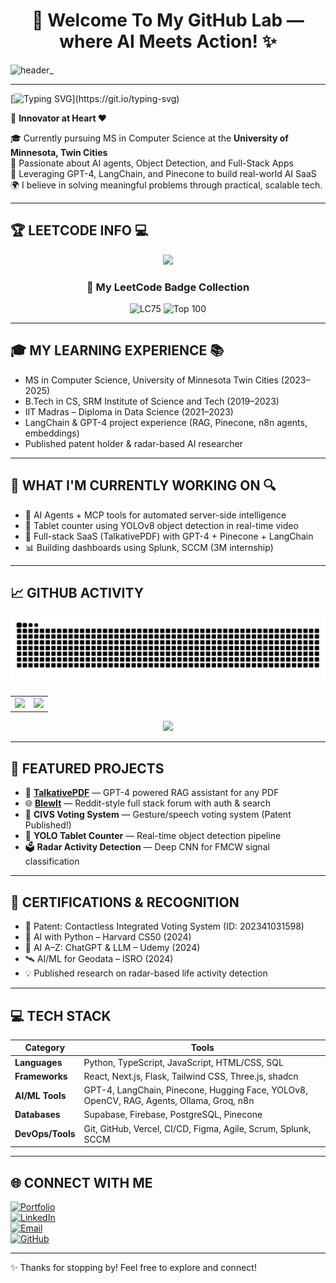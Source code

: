 <h1 align="center">🌟 Welcome To My GitHub Lab — where AI Meets Action! ✨</h1>

![header_](https://github.com/user-attachments/assets/a3869a1b-ceac-4184-9d5a-34abc80e51ac)

---

[![Typing SVG](https://readme-typing-svg.demolab.com?font=Fira+Code&duration=4000&pause=1000&center=true&vCenter=true&width=435&lines=Hi+there!+I+am+Anirudh+Vasudevan+%F0%9F%91%8B;AI+Engineer+%7C+FSD+%7C+Research+Assistant;Always+building+AI-powered+apps!)](https://git.io/typing-svg)

🚀 **Innovator at Heart ❤️**

🎓 Currently pursuing MS in Computer Science at the **University of Minnesota, Twin Cities**  
🤖 Passionate about AI agents, Object Detection, and Full-Stack Apps  
🧠 Leveraging GPT-4, LangChain, and Pinecone to build real-world AI SaaS  
🌍 I believe in solving meaningful problems through practical, scalable tech.

---

## 🏆 LEETCODE INFO 💻

<p align="center">
  <img src="https://leetcard.jacoblin.cool/anirudhvasudev?theme=dark">
</p>

<h3 align="center">🏅 My LeetCode Badge Collection</h3>
<p align="center">
  <img src="https://assets.leetcode.com/static_assets/others/LeetCode_75.gif" width="75" height="75" alt="LC75"/>
  <img src="https://assets.leetcode.com/static_assets/others/Top_100_Liked.gif" width="75" height="75" alt="Top 100"/>
</p>

---

## 🎓 MY LEARNING EXPERIENCE 📚

- MS in Computer Science, University of Minnesota Twin Cities (2023–2025)
- B.Tech in CS, SRM Institute of Science and Tech (2019–2023)
- IIT Madras – Diploma in Data Science (2021–2023)
- LangChain & GPT-4 project experience (RAG, Pinecone, n8n agents, embeddings)
- Published patent holder & radar-based AI researcher

---

## 🔭 WHAT I'M CURRENTLY WORKING ON 🔍

- 🎯 AI Agents + MCP tools for automated server-side intelligence  
- 💊 Tablet counter using YOLOv8 object detection in real-time video  
- 🧠 Full-stack SaaS (TalkativePDF) with GPT-4 + Pinecone + LangChain  
- 📊 Building dashboards using Splunk, SCCM (3M internship)  

---

## 📈 GITHUB ACTIVITY

![github-contribution-grid-snake](https://github.com/anirxdh/anirxdh/blob/output/github-contribution-grid-snake.svg)

<table>
  <tr>
    <td>
      <img src="https://github-readme-stats.vercel.app/api?username=anirxdh&show_icons=true&theme=radical" />
    </td>
    <td>
      <img src="https://github-readme-stats.vercel.app/api/top-langs/?username=anirxdh&layout=compact&theme=radical" />
    </td>
  </tr>
</table>

<p align="center">
  <img src="https://github-readme-streak-stats.herokuapp.com/?user=anirxdh&theme=radical" />
</p>

---

## 🚀 FEATURED PROJECTS

- 🧾 [**TalkativePDF**](https://talkative-pdf.vercel.app/) — GPT-4 powered RAG assistant for any PDF  
- 🌐 [**BlewIt**](https://blewit.onrender.com/) — Reddit-style full stack forum with auth & search  
- 🎤 **CIVS Voting System** — Gesture/speech voting system (Patent Published!)  
- 📸 **YOLO Tablet Counter** — Real-time object detection pipeline  
- 🗳️ **Radar Activity Detection** — Deep CNN for FMCW signal classification  

---

## 📜 CERTIFICATIONS & RECOGNITION

- 🏅 Patent: Contactless Integrated Voting System (ID: 202341031598)
- 📜 AI with Python – Harvard CS50 (2024)
- 🤖 AI A–Z: ChatGPT & LLM – Udemy (2024)
- 🛰️ AI/ML for Geodata – ISRO (2024)
- 💡 Published research on radar-based life activity detection

---

## 💻 TECH STACK

| **Category**               | **Tools**                                                                                             |
|---------------------------|--------------------------------------------------------------------------------------------------------|
| **Languages**             | Python, TypeScript, JavaScript, HTML/CSS, SQL                                                         |
| **Frameworks**            | React, Next.js, Flask, Tailwind CSS, Three.js, shadcn                                                  |
| **AI/ML Tools**           | GPT-4, LangChain, Pinecone, Hugging Face, YOLOv8, OpenCV, RAG, Agents, Ollama, Groq, n8n              |
| **Databases**             | Supabase, Firebase, PostgreSQL, Pinecone                                                              |
| **DevOps/Tools**          | Git, GitHub, Vercel, CI/CD, Figma, Agile, Scrum, Splunk, SCCM                                         |

---

## 🌐 CONNECT WITH ME

[![Portfolio](https://img.shields.io/badge/Portfolio-anirudhvasudevan.netlify.app-1f425f?style=flat&logo=google-chrome)](https://anirudhvasudevan.netlify.app/)  
[![LinkedIn](https://img.shields.io/badge/LinkedIn-Anirudh%20Vasudevan-blue?style=flat&logo=linkedin)](https://www.linkedin.com/in/anirudhvasudev/)  
[![Email](https://img.shields.io/badge/Email-anirudhvasudevan11@gmail.com-red?style=flat&logo=gmail)](mailto:anirudhvasudevan11@gmail.com)  
[![GitHub](https://img.shields.io/badge/GitHub-anirxdh-black?style=flat&logo=github)](https://github.com/anirxdh)  

---

✨ Thanks for stopping by! Feel free to explore and connect!
